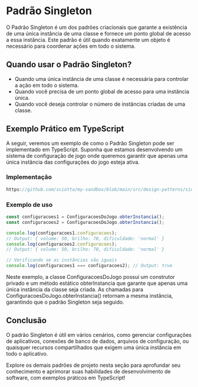 # Padrão Singleton

O Padrão Singleton é um dos padrões criacionais que garante a existência de uma única instância de uma classe e fornece um ponto global de acesso a essa instância. Este padrão é útil quando exatamente um objeto é necessário para coordenar ações em todo o sistema.

## Quando usar o Padrão Singleton?
- Quando uma única instância de uma classe é necessária para controlar a ação em todo o sistema.
- Quando você precisa de um ponto global de acesso para uma instância única.
- Quando você deseja controlar o número de instâncias criadas de uma classe.

## Exemplo Prático em TypeScript

A seguir, veremos um exemplo de como o Padrão Singleton pode ser implementado em TypeScript. Suponha que estamos desenvolvendo um sistema de configuração de jogo onde queremos garantir que apenas uma única instância das configurações do jogo esteja ativa.

### Implementação

```typescript reference
https://github.com/sciotta/my-sandbox/blob/main/src/design-patterns/singleton.ts
```

### Exemplo de uso

```typescript
const configuracoes1 = ConfiguracoesDoJogo.obterInstancia();
const configuracoes2 = ConfiguracoesDoJogo.obterInstancia();

console.log(configuracoes1.configuracoes);
// Output: { volume: 50, brilho: 70, dificuldade: 'normal' }
console.log(configuracoes2.configuracoes);
// Output: { volume: 50, brilho: 70, dificuldade: 'normal' }

// Verificando se as instâncias são iguais
console.log(configuracoes1 === configuracoes2); // Output: true
```

Neste exemplo, a classe ConfiguracoesDoJogo possui um construtor privado e um método estático obterInstancia que garante que apenas uma única instância da classe seja criada. As chamadas para ConfiguracoesDoJogo.obterInstancia() retornam a mesma instância, garantindo que o padrão Singleton seja seguido.

## Conclusão

O padrão Singleton é útil em vários cenários, como gerenciar configurações de aplicativos, conexões de banco de dados, arquivos de configuração, ou quaisquer recursos compartilhados que exigem uma única instância em todo o aplicativo.

Explore os demais padrões de projeto nesta seção para aprofundar seu conhecimento e aprimorar suas habilidades de desenvolvimento de software, com exemplos práticos em TypeScript!
